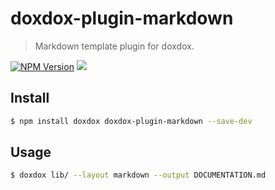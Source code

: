 # doxdox-plugin-markdown

> Markdown template plugin for doxdox.

[![NPM Version](http://img.shields.io/npm/v/doxdox-plugin-markdown.svg?style=flat)](https://www.npmjs.org/package/doxdox-plugin-markdown)
![](https://img.shields.io/badge/requires%20doxdox-v1.0.0-orange.svg)

## Install

```bash
$ npm install doxdox doxdox-plugin-markdown --save-dev
```

## Usage

```bash
$ doxdox lib/ --layout markdown --output DOCUMENTATION.md
```
